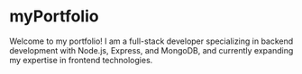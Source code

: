 # myPortfolio
Welcome to my portfolio! I am a full-stack developer specializing in backend development with Node.js, Express, and MongoDB, and currently expanding my expertise in frontend technologies.
   